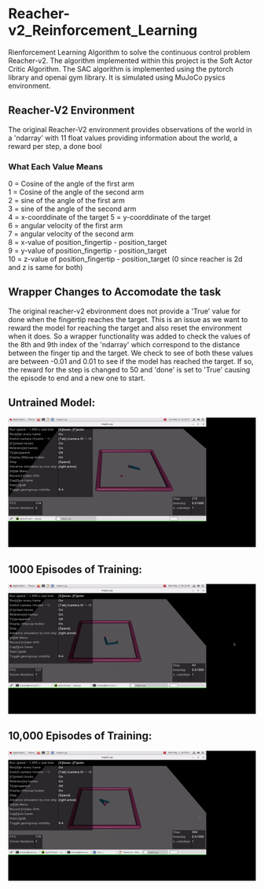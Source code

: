 # Reacher-v2_Reinforcement_Learning
Rienforcement Learning Algorithm to solve the continuous control problem Reacher-v2. The algorithm implemented within this project is
the Soft Actor Critic Algorithm. The SAC algorithm is implemented using the pytorch library and openai gym library. It is simulated using
MuJoCo pysics environment. 

## Reacher-V2 Environment 
The original Reacher-V2 environment provides observations of the world in a 'ndarray' with 11 float values providing information about the world, a reward
per step, a done bool

### What Each Value Means
0 = Cosine of the angle of the first arm   
1 = Cosine of the angle of the second arm   
2 = sine of the angle of the first arm  
3 = sine of the angle of the second arm  
4 = x-coorddinate of the target 
5 = y-coorddinate of the target  
6 = angular velocity of the first arm    
7 = angular velocity of the second arm  
8 = x-value of position_fingertip - position_target    
9 = y-value of position_fingertip - position_target      
10 = z-value of position_fingertip - position_target (0 since reacher is 2d and z is same for both)

## Wrapper Changes to Accomodate the task
The original reacher-v2 ebvironment does not provide a 'True' value for done when the fingertip reaches the target.
This is an issue as we want to reward the model for reaching the target and also reset the environment when it does.
So a wrapper functionality was added to check the values of the 8th and 9th index of the 'ndarray' which correspond to the distance
between the finger tip and the target. We check to see of both these values are between -0.01 and 0.01 to see if the model has reached 
the target. If so, the reward for the step is changed to 50 and 'done' is set to 'True' causing the episode to end and a new one to start.


## Untrained Model:
![](https://github.com/RikishK/Reacher-v2_Reinforcement_Learning/blob/master/Untrained_Model.gif) 

## 1000 Episodes of Training: 
![](https://github.com/RikishK/Reacher-v2_Reinforcement_Learning/blob/master/1000_Episode_Train.gif)

## 10,000 Episodes of Training:
![](https://github.com/RikishK/Reacher-v2_Reinforcement_Learning/blob/master/10000_episode_train.gif)
